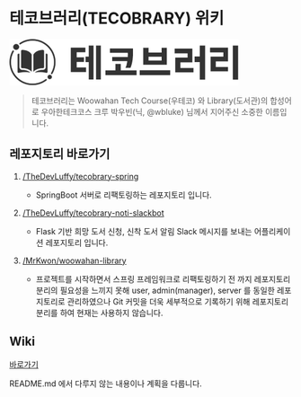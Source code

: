 # 테코브러리(TECOBRARY) 위키

![Tecobrary](./img/tecobrary_logo.png "TECOBRARY_LOGO")

> 테코브러리는 Woowahan Tech Course(우테코) 와 Library(도서관)의 합성어로 우아한테크코스 크루 박우빈(닉, @wbluke) 님께서 지어주신 소중한 이름입니다.

## 레포지토리 바로가기

1. [/TheDevLuffy/tecobrary-spring](https://github.com/TheDevLuffy/tecobrary-spring)

    * SpringBoot 서버로 리팩토링하는 레포지토리 입니다.

2. [/TheDevLuffy/tecobrary-noti-slackbot](https://github.com/TheDevLuffy/tecobrary-noti-slackbot.git)

    * Flask 기반 희망 도서 신청, 신착 도서 알림 Slack 메시지를 보내는 어플리케이션 레포지토리 입니다.

3. [/MrKwon/woowahan-library](https://github.com/MrKwon/woowahan-library)

    * 프로젝트를 시작하면서 스프링 프레임워크로 리팩토링하기 전 까지 레포지토리 분리의 필요성을 느끼지 못해 user, admin(manager), server 를 동일한 레포지토리로 관리하였으나 Git 커밋을 더욱 세부적으로 기록하기 위해 레포지토리 분리를 하여 현재는 사용하지 않습니다.

## Wiki

[바로가기](https://github.com/TheDevLuffy/tecobrary-wiki/wiki)

README.md 에서 다루지 않는 내용이나 계획을 다룹니다.
